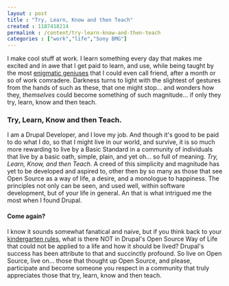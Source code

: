 ```yaml
---
layout : post
title : "Try, Learn, Know and then Teach"
created : 1187418214
permalink : /content/try-learn-know-and-then-teach
categories : ["work","life","Sony BMG"]
---
```

I make cool stuff at work. I learn something every day that makes me excited and in awe that I get paid to learn, and use, while being taught by the most <a href="http://lullabot.com">enigmatic geniuses</a> that I could even call friend, after a month or so of work comradere. Darkness turns to light with the slightest of gestures from the hands of such as these, that one might stop... and wonders how they, <em>themselves</em> could become something of such magnitude... if only they try, learn, know and then teach. 
<h3>Try, Learn, Know and then Teach.</h3>
I am a Drupal Developer, and I love my job. And though it's good to be paid to do what I do, so that I might live in our world, and survive, it is so much more rewarding to live by a Basic Standard in a community of individuals that live by a basic oath, simple, plain, and yet oh... so full of meaning. <em>Try, Learn, Know, and then Teach</em>. A creed of this simplicity and magnitude has yet to be developed and aspired to, other then by so many as those that see Open Source as a way of life, a desire, and a monologue to happiness. The principles not only can be seen, and used well, within software development, but of your life in general. An that is what intrigued me the most when I found Drupal.
<h4>Come again?</h4>
I know it sounds somewhat fanatical and naive, but if you think back to your <a href="http://www.peace.ca/kindergarten.htm">kindergarten rules</a>, what is there NOT in Drupal's Open Source Way of Life that could not be applied to a life and how it should be lived? Drupal's success has been attribute to that and succinctly profound. So live on Open Source, live on... those that thought up Open Source, and please, participate and become someone you respect in a community that truly appreciates those that try, learn, know and then teach.